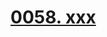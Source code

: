 # [0058. xxx](https://github.com/Tdahuyou/react/tree/main/0058.%20xxx)

<!-- region:toc -->

<!-- endregion:toc -->





